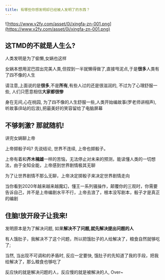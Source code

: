 ```yaml
---
title: 有哪些你想发明却已经被人发明了的东西？
---
```



![https://www.v2fy.com/asset/0i/xingfa-zn-001.png](https://www.v2fy.com/asset/0i/xingfa-zn-001.png)


## 这TMD的不就是人生么?

人类发明是为了偷懒,女娲也这样

女娲本想用泥巴捏出完美人类,但捏到一半就懒得做了,直接甩泥点,于是**很多**人类有了四不像的人生

请注意,上面说的是**很多**,不是**所有**,有些人过的还是很滋润的, 不过为了心理舒服一些, 人们只愿意相信**大家都很惨**

身在无间,心在桃园, 为了四不像的人生舒服一些,人类开始编故事(罗老师讲相声),听故事(B站的后浪),把最美好的笑容留给了电脑屏幕


## 不够刺激? 那就随机!

讲完女娲聊上帝

上帝掷骰子吗? 先说结论, 世界不连续, 上帝也掷骰子。

上帝有着和**齐木楠雄**一样的苦恼，无法停止对未来的预测，能读懂人类的一切想法，由于全知全能，上帝感到世界剧情极其无聊

为了让世界剧情不那么无聊，上帝决定掷骰子来决定世界剧情走向

当你看到2020年越来越来越魔幻，懂王一系列骚操作，颠覆你的三观时，你需要告诉自己，并不是上帝编剧水平不行，上帝去浪了，根本没写剧本，骰子才是真正的编剧

## 住脑!放开段子让我来!

发明原本是为了解决问题, 如果**解决不了问题,就先解决提出问题的人**

有人饿肚子，我解决不了这个问题，所以把饿肚子的人给解决了，粮食自然就够吃了;

当然, 当出现不可调和的矛盾时, 反应一定要快, 饿肚子的先知道了我的手段，把我给解决了，那么粮食也够吃了

反应快的就是解决问题的人，反应慢的就是被解决的人, Over~












 





